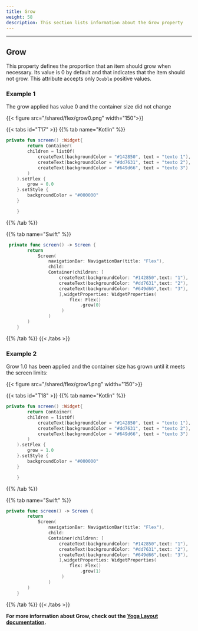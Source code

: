 ```yaml
---
title: Grow
weight: 58
description: This section lists information about the Grow property
---
```


---

## Grow

This property defines the proportion that an item should grow when necessary. Its value is 0 by default and that indicates that the item should not grow. This attribute accepts only `Double` positive values.

### **Example 1**

The grow applied has value 0 and the container size did not change

{{< figure src="/shared/flex/grow0.png" width="150">}}

{{< tabs id="T17" >}}
{{% tab name="Kotlin" %}}

```kotlin
private fun screen() :Widget{
        return Container(
        children = listOf(
            createText(backgroundColor = "#142850", text = "texto 1"),
            createText(backgroundColor = "#dd7631", text = "texto 2"),
            createText(backgroundColor = "#649d66", text = "texto 3")
        )
    ).setFlex {
        grow = 0.0
    }.setStyle {
        backgroundColor = "#000000"
    }

    }
```

{{% /tab %}}

{{% tab name="Swift" %}}

```swift
 private func screen() -> Screen {
        return
            Screen(
                navigationBar: NavigationBar(title: "Flex"),
                child:
                Container(children: [
                    createText(backgroundColor: "#142850",text: "1"),
                    createText(backgroundColor: "#dd7631",text: "2"),
                    createText(backgroundColor: "#649d66",text: "3"),
                    ],widgetProperties: WidgetProperties(
                        flex: Flex()
                            .grow(0)
                     )
                )
        )
    }
```

{{% /tab %}}
{{< /tabs >}}

### **Example 2**

Grow 1.0 has been applied and the container size has grown until it meets the screen limits:

{{< figure src="/shared/flex/grow1.png" width="150">}}

{{< tabs id="T18" >}}
{{% tab name="Kotlin" %}}

```kotlin
private fun screen() :Widget{
        return Container(
        children = listOf(
            createText(backgroundColor = "#142850", text = "texto 1"),
            createText(backgroundColor = "#dd7631", text = "texto 2"),
            createText(backgroundColor = "#649d66", text = "texto 3")
        )
    ).setFlex {
        grow = 1.0
    }.setStyle {
        backgroundColor = "#000000"
    }

    }
```

{{% /tab %}}

{{% tab name="Swift" %}}

```swift
private func screen() -> Screen {
        return
            Screen(
                navigationBar: NavigationBar(title: "Flex"),
                child:
                Container(children: [
                    createText(backgroundColor: "#142850",text: "1"),
                    createText(backgroundColor: "#dd7631",text: "2"),
                    createText(backgroundColor: "#649d66",text: "3"),
                    ],widgetProperties: WidgetProperties(
                        flex: Flex()
                            .grow(1)
                     )
                )
        )
    }
```

{{% /tab %}}
{{< /tabs >}}

**For more information about Grow, check out the [**Yoga Layout documentation**](https://yogalayout.com/flex/).**
